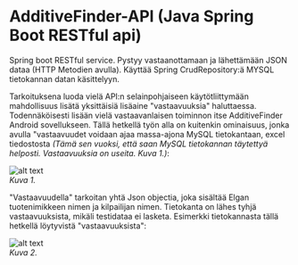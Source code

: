 # AdditiveFinder-API (Java Spring Boot RESTful api)

Spring boot RESTful service. 
Pystyy vastaanottamaan ja lähettämään JSON dataa (HTTP Metodien avulla). 
Käyttää Spring CrudRepository:ä MYSQL tietokannan datan käsittelyyn.

Tarkoituksena luoda vielä API:n selainpohjaiseen käytötliittymään mahdollisuus lisätä yksittäisiä lisäaine "vastaavuuksia" haluttaessa. Todennäköisesti lisään vielä vastaavanlaisen toiminnon itse AdditiveFinder Android sovellukseen.  Tällä hetkellä työn alla on kuitenkin ominaisuus, jonka avulla "vastaavuudet voidaan ajaa massa-ajona MySQL tietokantaan, excel tiedostosta <i>(Tämä sen vuoksi, että saan MySQL tietokannan täytettyä helposti. Vastaavuuksia on useita. Kuva 1.)</i>: 

![alt text](https://i.imgur.com/eP7zMsM.png) 
<br><i>Kuva 1.</i>

"Vastaavuudella" tarkoitan yhtä Json objectia, joka sisältää Elgan tuotenimikkeen nimen ja kilpailijan nimen.
Tietokanta on lähes tyhjä vastaavuuksista, mikäli testidataa ei lasketa. 
Esimerkki tietokannasta tällä hetkellä löytyvistä "vastaavuuksista":

![alt text](https://i.imgur.com/MHSGBzN.png)
<br><i>Kuva 2.</i>

